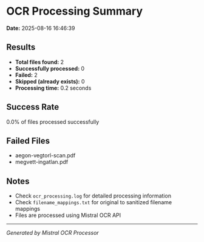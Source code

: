 # OCR Processing Summary

**Date:** 2025-08-16 16:46:39

## Results
- **Total files found:** 2
- **Successfully processed:** 0
- **Failed:** 2
- **Skipped (already exists):** 0
- **Processing time:** 0.2 seconds

## Success Rate
0.0% of files processed successfully

## Failed Files
- aegon-vegtorl-scan.pdf
- megvett-ingatlan.pdf

## Notes
- Check `ocr_processing.log` for detailed processing information
- Check `filename_mappings.txt` for original to sanitized filename mappings
- Files are processed using Mistral OCR API

---
*Generated by Mistral OCR Processor*
